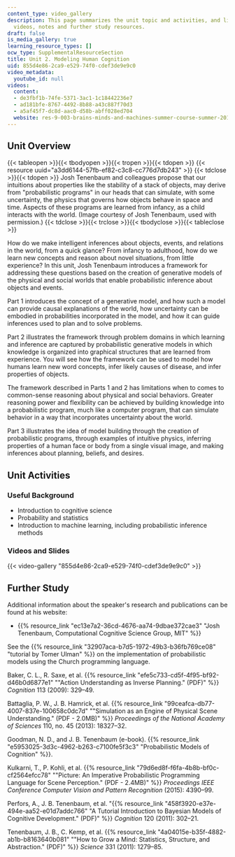 ```yaml
---
content_type: video_gallery
description: This page summarizes the unit topic and activities, and links to lecture
  videos, notes and further study resources.
draft: false
is_media_gallery: true
learning_resource_types: []
ocw_type: SupplementalResourceSection
title: Unit 2. Modeling Human Cognition
uid: 855d4e86-2ca9-e529-74f0-cdef3de9e9c0
video_metadata:
  youtube_id: null
videos:
  content:
  - de3fbf1b-74fe-5371-3ac1-1c18442236e7
  - ad181bfe-8767-4492-8b88-a43c887f70d3
  - a5af45f7-dc8d-aac0-d58b-abff028ed704
  website: res-9-003-brains-minds-and-machines-summer-course-summer-2015
---
```

## Unit Overview

{{< tableopen >}}{{< tbodyopen >}}{{< tropen >}}{{< tdopen >}}
{{< resource uuid="a3dd6144-57fb-ef82-c3c8-cc776d7db243" >}}
{{< tdclose >}}{{< tdopen >}}
Josh Tenenbaum and colleagues propose that our intuitions about properties like the stability of a stack of objects, may derive from "probabilistic programs" in our heads that can simulate, with some uncertainty, the physics that governs how objects behave in space and time. Aspects of these programs are learned from infancy, as a child interacts with the world. (Image courtesy of Josh Tenenbaum, used with permission.)
{{< tdclose >}}{{< trclose >}}{{< tbodyclose >}}{{< tableclose >}}

How do we make intelligent inferences about objects, events, and relations in the world, from a quick glance? From infancy to adulthood, how do we learn new concepts and reason about novel situations, from little experience? In this unit, Josh Tenenbaum introduces a framework for addressing these questions based on the creation of generative models of the physical and social worlds that enable probabilistic inference about objects and events.

Part 1 introduces the concept of a generative model, and how such a model can provide causal explanations of the world, how uncertainty can be embodied in probabilities incorporated in the model, and how it can guide inferences used to plan and to solve problems.

Part 2 illustrates the framework through problem domains in which learning and inference are captured by probabilistic generative models in which knowledge is organized into graphical structures that are learned from experience. You will see how the framework can be used to model how humans learn new word concepts, infer likely causes of disease, and infer properties of objects.

The framework described in Parts 1 and 2 has limitations when to comes to common-sense reasoning about physical and social behaviors. Greater reasoning power and flexibility can be achieved by building knowledge into a probabilistic program, much like a computer program, that can simulate behavior in a way that incorporates uncertainty about the world.

Part 3 illustrates the idea of model building through the creation of probabilistic programs, through examples of intuitive physics, inferring properties of a human face or body from a single visual image, and making inferences about planning, beliefs, and desires.

## Unit Activities

### Useful Background

- Introduction to cognitive science
- Probability and statistics
- Introduction to machine learning, including probabilistic inference methods

### Videos and Slides

{{< video-gallery "855d4e86-2ca9-e529-74f0-cdef3de9e9c0" >}}

## Further Study

Additional information about the speaker's research and publications can be found at his website:

- {{% resource_link "ec13e7a2-36cd-4676-aa74-9dbae372cae3" "Josh Tenenbaum, Computational Cognitive Science Group, MIT" %}}

See the {{% resource_link "32907aca-b7d5-1972-49b3-b36fb769ce08" "tutorial by Tomer Ulman" %}} on the implementation of probabilistic models using the Church programming language.

Baker, C. L., R. Saxe, et al. {{% resource_link "efe5c733-cd5f-4f95-bf92-d46b0d6877e1" "\"Action Understanding as Inverse Planning.\" (PDF)" %}} *Cognition* 113 (2009): 329–49.

Battaglia, P. W., J. B. Hamrick, et al. {{% resource_link "99ceafca-db77-4007-837e-100658c0dc7d" "\"Simulation as an Engine of Physical Scene Understanding.\" (PDF - 2.0MB)" %}} *Proceedings of the National Academy of Sciences* 110, no. 45 (2013): 18327–32.

Goodman, N. D., and J. B. Tenenbaum (e-book). {{% resource_link "e5953025-3d3c-4962-b263-c7100fe5f3c3" "Probabilistic Models of Cognition" %}}.

Kulkarni, T., P. Kohli, et al. {{% resource_link "79d6ed8f-f6fa-4b8b-bf0c-cf2564efcc78" "\"Picture: An Imperative Probabilistic Programming Language for Scene Perception.\" (PDF - 2.4MB)" %}} *Proceedings IEEE Conference Computer Vision and Pattern Recognition* (2015): 4390–99.

Perfors, A., J. B. Tenenbaum, et al. "{{% resource_link "458f3920-e37e-494e-aa52-e01d7addc766" "A Tutorial Introduction to Bayesian Models of Cognitive Development.\" (PDF)" %}} *Cognition* 120 (2011): 302–21.

Tenenbaum, J. B., C. Kemp, et al. {{% resource_link "4a04015e-b35f-4882-ab1b-b8163640b081" "\"How to Grow a Mind: Statistics, Structure, and Abstraction.\" (PDF)" %}} *Science* 331 (2011): 1279–85.